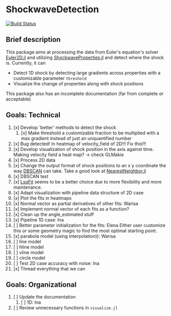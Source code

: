 # ShockwaveDetection

[![Build Status](https://github.com/warisa-r/ShockwaveDetection.jl/actions/workflows/CI.yml/badge.svg?branch=main)](https://github.com/warisa-r/ShockwaveDetection.jl/actions/workflows/CI.yml?query=branch%3Amain)


## Brief description

This package aims at processing the data from Euler's equation's solver [Euler2D.jl](https://github.com/STCE-at-RWTH/ShockwaveProperties.jl) and utilizing [ShockwaveProperties.jl](https://github.com/STCE-at-RWTH/ShockwaveProperties.jl) and detect where the shock is.
Currently, it can
- Detect 1D shock by detecting large gradients across properties with a customizable parameter `threshold`
- Visualize the change of properties along with shock positions

This package also has an incomplete documentation (far from complete or acceptable)

## Goals: Technical
1. [x] Develop 'better' methods to detect the shock
   1. [x] Make threshold a customizable fraction to be multiplied with a max gradient instead of just an unquantified number
2. [x] Bug detected! In heatmap of velocity_field of 2D!!! Fix this!!!
3. [x] Develop visualization of shock position in the axis against time. Making velocity field a heat map? -> check GLMakie
4. [x] Process 2D data
5. [x] Change the output format of shock positions to an x y coordinate the way [DBSCAN](https://github.com/JuliaStats/Clustering.jl) can take. Take a good look at [NearestNeighbor.jl](https://github.com/KristofferC/NearestNeighbors.jl)
6. [x] DBSCAN test
7. [x] [LsqFit](https://github.com/JuliaNLSolvers/LsqFit.jl) seems to be a better choice due to more flexibility and more maintenance.
8. [x] Adapt visualization with pipeline data structure of 2D case
9. [x] Plot the fits in heatmaps
10. [x] Normal vector as partial derivatives of other fits: Warisa
   1. [x] Implement normal vector of each fits as a function?
   2. [x] Clean up the angle_estimated stuff
11. [x] Pipeline 1D case: Ina
12. [ ] Better parameter initialization for the fits: Elena Either user customize this or some geometry magic to find the most optimal starting point.
   1. [x] parabola model (using interpolation)): Warisa
   2. [ ] line model
   3. [ ] hline model
   4. [ ] vline model
   5. [ ] circle model
13. [ ] Test 2D case accuracy with noise: Ina
14. [x] Thread everything that we can

## Goals: Organizational
1. [ ] Update the documentation
   1. [ ] 1D: Ina
2. [ ] Review unnecessary functions in `visualize.jl`
